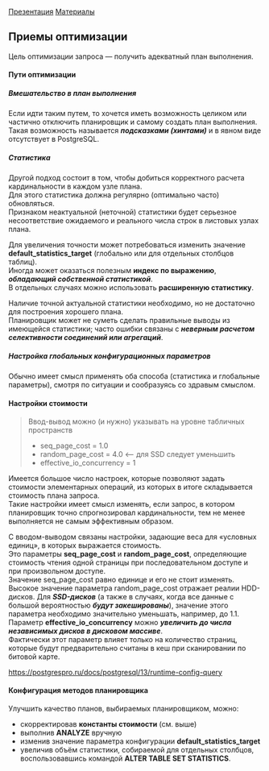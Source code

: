[Презентация](https://www.youtube.com/watch?v=AsaGNjJtrR4&list=PLaFqU3KCWw6JW80WBHPOe-SMJD2NOjmge&index=13)
[Материалы](https://edu.postgrespro.ru/qpt-13/qpt_11_technics.html)


## Приемы оптимизации

  Цель оптимизации запроса — получить адекватный план выполнения.  
  
  #### Пути оптимизации
  ##### Вмешательство в план выполнения
  Если идти таким путем, то хочется иметь возможность целиком или частично отключить планировщик и самому создать план выполнения.  
  Такая возможность называется ***подсказками (хинтами)*** и в явном виде отсутствует в PostgreSQL.
  ##### Статистика
  Другой подход состоит в том, чтобы добиться корректного расчета кардинальности в каждом узле плана.  
  Для этого статистика должна регулярно (оптимально часто) обновляться.  
  Признаком неактуальной (неточной) статистики будет серьезное несоответствие ожидаемого и реального числа строк в листовых узлах плана.

  Для увеличения точности может потребоваться изменить значение **default_statistics_target** (глобально или для отдельных столбцов таблиц).  
  Иногда может оказаться полезным **индекс по выражению**, ***обладающий собственной статистикой***.  
  В отдельных случаях можно использовать **расширенную статистику**.  
  
  Наличие точной актуальной статистики необходимо, но не достаточно для построения хорошего плана.  
  Планировщик может не суметь сделать правильные выводы из имеющейся статистики; часто ошибки связаны с ***неверным расчетом селективности соединений или агрегаций***.
  ##### Настройка глобальных конфигурационных параметров
  Обычно имеет смысл применять оба способа (статистика и глобальные параметры), смотря по ситуации и сообразуясь со здравым смыслом.

  #### Настройки стоимости
  
  > Ввод-вывод можно (и нужно) указывать на уровне табличных пространств
  > * seq_page_cost = 1.0
  > * random_page_cost = 4.0 <-- для SSD следует уменьшить
  > * effective_io_concurrency = 1

  Имеется большое число настроек, которые позволяют задать стоимости элементарных операций, из которых в итоге складывается стоимость плана запроса.  
  Такие настройки имеет смысл изменять, если запрос, в котором планировщик точно спрогнозировал кардинальности, тем не менее выполняется не самым эффективным образом.

  С вводом-выводом связаны настройки, задающие веса для «условных единиц», в которых выражается стоимость.  
  Это параметры **seq_page_cost** и **random_page_cost**, определяющие стоимость чтения одной страницы при последовательном доступе и при произвольном доступе.  
  Значение seq_page_cost равно единице и его не стоит изменять.  
  Высокое значение параметра random_page_cost отражает реалии HDD-дисков. Для ***SSD-дисков*** (а также в случаях, когда все данные с большой вероятностью ***будут закешированы***), значение этого параметра необходимо значительно уменьшать, например, до 1.1.  
  Параметр **effective_io_concurrency** можно ***увеличить до числа независимых дисков в дисковом массиве***.  
  Фактически этот параметр влияет только на количество страниц, которые будут предварительно считаны в кеш при сканировании по битовой карте.
  
  https://postgrespro.ru/docs/postgresql/13/runtime-config-query

  #### Конфигурация методов планировщика
  Улучшить качество планов, выбираемых планировщиком, можно:
  * скорректировав **константы стоимости** (см. выше)
  * выполнив **ANALYZE** вручную
  * изменив значение параметра конфигурации **default_statistics_target**
  * увеличив объём статистики, собираемой для отдельных столбцов, воспользовавшись командой **ALTER TABLE SET STATISTICS**.
